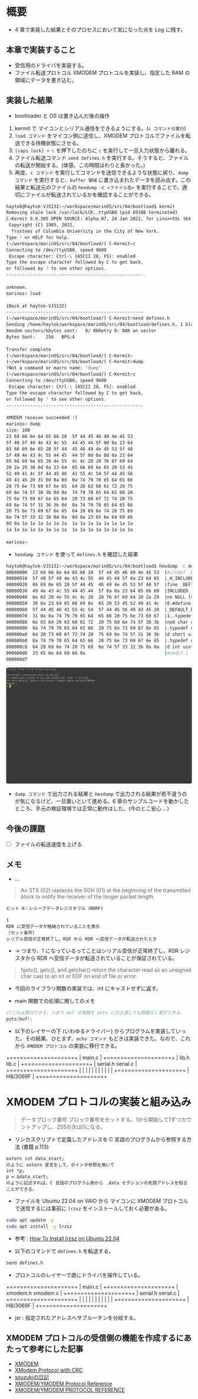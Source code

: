 # 概要

- 4 章で実装した結果とそのプロセスにおいて気になった点を Log に残す。

## 本章で実装すること

- 受信用のドライバを実装する。
- ファイル転送プロトコル XMODEM プロトコルを実装し、指定した RAM の領域にデータを書き込む。

## 実装した結果

- bootloader と OS は書き込んだ後の操作

1. kermit で マイコンとシリアル通信をできるようにする。(`c コマンドの実行`)
2. `load コマンド` をマイコン側に送信し、XMODEM プロトコルでファイルを転送できる待機状態にさせる。
3. `[caps lock] + \` を押下したのちに `c` を実行して一旦入力状態から離れる。
4. ファイル転送コマンド `send defines.h` を実行する。そうすると、ファイルの転送が開始する。(体感、この時間はわりと長かった。)
5. 再度、`c コマンド` を実行してコマンドを送信できるような状態に戻り、`dump コマンド` を実行すると、`buffer 領域` に書き込まれたデータを読み出す。この結果と転送元のファイルの `hexdump -C <ファイル名>` を実行することで、適切にファイルが転送されているかを確認することができる。

```bash
haytok@haytok-VJS132:~/workspace/marinOS/src/04/bootload$ kermit
Removing stale lock /var/lock/LCK..ttyUSB0 (pid 69386 terminated)
C-Kermit 9.0.305 OPEN SOURCE: Alpha.07, 24 Jan 2022, for Linux+SSL (64-bit)
 Copyright (C) 1985, 2022,
  Trustees of Columbia University in the City of New York.
Type ? or HELP for help.
(~/workspace/marinOS/src/04/bootload/) C-Kermit>c
Connecting to /dev/ttyUSB0, speed 9600
 Escape character: Ctrl-\ (ASCII 28, FS): enabled
Type the escape character followed by C to get back,
or followed by ? to see other options.
----------------------------------------------------

unknown.
marinos> load

(Back at haytok-VJS132)
----------------------------------------------------
(~/workspace/marinOS/src/04/bootload/) C-Kermit>send defines.h
Sending /home/haytok/workspace/marinOS/src/04/bootload/defines.h, 1 blocks: Give your local XMODEM receive command now.
Xmodem sectors/kbytes sent:   0/ 0kRetry 0: NAK on sector
Bytes Sent:    256   BPS:4

Transfer complete
(~/workspace/marinOS/src/04/bootload/) C-Kermit>
(~/workspace/marinOS/src/04/bootload/) C-Kermit>dump
?Not a command or macro name: "dump"
(~/workspace/marinOS/src/04/bootload/) C-Kermit>c
Connecting to /dev/ttyUSB0, speed 9600
 Escape character: Ctrl-\ (ASCII 28, FS): enabled
Type the escape character followed by C to get back,
or followed by ? to see other options.
----------------------------------------------------

XMODEM receive succeeded :)
marinos> dump
size: 100
23 69 66 6e 64 65 66 20  5f 44 45 46 49 4e 45 53
5f 48 5f 49 4e 43 4c 55  44 45 44 5f 0d 0a 23 64
65 66 69 6e 65 20 5f 44  45 46 49 4e 45 53 5f 48
5f 49 4e 43 4c 55 44 45  44 5f 0d 0a 0d 0a 23 64
65 66 69 6e 65 20 4e 55  4c 4c 20 28 76 6f 69 64
20 2a 29 30 0d 0a 23 64  65 66 69 6e 65 20 53 45
52 49 41 4c 5f 44 45 46  41 55 4c 54 5f 44 45 56
49 43 45 20 31 0d 0a 0d  0a 74 79 70 65 64 65 66
20 75 6e 73 69 67 6e 65  64 20 63 68 61 72 20 75
69 6e 74 5f 38 3b 0d 0a  74 79 70 65 64 65 66 20
75 6e 73 69 67 6e 65 64  20 73 68 6f 72 74 20 75
69 6e 74 5f 31 36 3b 0d  0a 74 79 70 65 64 65 66
20 75 6e 73 69 67 6e 65  64 20 69 6e 74 20 75 69
6e 74 5f 33 32 3b 0d 0a  0d 0a 23 65 6e 64 69 66
0d 0a 1a 1a 1a 1a 1a 1a  1a 1a 1a 1a 1a 1a 1a 1a
1a 1a 1a 1a 1a 1a 1a 1a  1a 1a 1a 1a 1a 1a 1a 1a

marinos>
```

- `hexdump コマンド` を使って `defines.h` を確認した結果

```bash
haytok@haytok-VJS132:~/workspace/marinOS/src/04/bootload$ hexdump -C defines.h
00000000  23 69 66 6e 64 65 66 20  5f 44 45 46 49 4e 45 53  |#ifndef _DEFINES|
00000010  5f 48 5f 49 4e 43 4c 55  44 45 44 5f 0a 23 64 65  |_H_INCLUDED_.#de|
00000020  66 69 6e 65 20 5f 44 45  46 49 4e 45 53 5f 48 5f  |fine _DEFINES_H_|
00000030  49 4e 43 4c 55 44 45 44  5f 0a 0a 23 64 65 66 69  |INCLUDED_..#defi|
00000040  6e 65 20 4e 55 4c 4c 20  28 76 6f 69 64 20 2a 29  |ne NULL (void *)|
00000050  30 0a 23 64 65 66 69 6e  65 20 53 45 52 49 41 4c  |0.#define SERIAL|
00000060  5f 44 45 46 41 55 4c 54  5f 44 45 56 49 43 45 20  |_DEFAULT_DEVICE |
00000070  31 0a 0a 74 79 70 65 64  65 66 20 75 6e 73 69 67  |1..typedef unsig|
00000080  6e 65 64 20 63 68 61 72  20 75 69 6e 74 5f 38 3b  |ned char uint_8;|
00000090  0a 74 79 70 65 64 65 66  20 75 6e 73 69 67 6e 65  |.typedef unsigne|
000000a0  64 20 73 68 6f 72 74 20  75 69 6e 74 5f 31 36 3b  |d short uint_16;|
000000b0  0a 74 79 70 65 64 65 66  20 75 6e 73 69 67 6e 65  |.typedef unsigne|
000000c0  64 20 69 6e 74 20 75 69  6e 74 5f 33 32 3b 0a 0a  |d int uint_32;..|
000000d0  23 65 6e 64 69 66 0a                              |#endif.|
000000d7
```

![images/xmodem.gif](images/xmodem.gif)

- `dump コマンド` で出力される結果と `hexdump` で出力される結果が若干違うのが気になるけど、一旦置いといて進める。6 章のサンプルコードを動かしたところ、手元の検証環境では正常に動作はした。(今のとこ安心 ...)

## 今後の課題

- [ ] ファイルの転送速度を上げる

## メモ

- ...

> An STX (02) replaces the SOH (01) at the beginning of the transmitted block to notify the receiver of the longer packet length. 

```
ビット 6：レシーブデータレジスタフル（RDRF)

1
RDR に受信データが格納されていることを表示
［セット条件］
シリアル受信が正常終了し、RSR から RDR へ受信データが転送されたとき
```

- -> つまり、1 になっているってことはシリアル受信が正常終了し、RSR レジスタから RDR へ受信データが転送されていることが保証されている。

> fgetc(), getc(), and getchar() return the character read as an unsigned char cast to an int or EOF on end of file or error.

- 今回のライブラリ関数の実装では、int にキャストせずに返す。

- main 関数での処理に関してのメモ

```c
//これは実行できる、つまり buf の変数を puts に引き渡しても問題なく実行できる。
puts(buf);
```

- 以下のレイヤーの下 (いわゆるドライバー) からプログラムを実装していった。その結果、ひとまず、`echo コマンド` もどきは実装できた。なので、これから `XMODEM プロトコル` の実装に移行できる。

+===================+
|       main.c      |
+===================+
|    lib.h lib.c    |
+===================+
| serial.h serial.c |
+===================+
| | | | | | | | | | |
+===================+
|      H8/3069F     |
+===================+

# XMODEM プロトコルの実装と組み込み

> データブロック番号
> ブロック番号をセットする。1から開始して1ずつカウントアップし、255の次は0になる。

- リンカスクリプトで定義したアドレスを C 言語のプログラムから参照する方法 (書籍 p.113)

```
extern int data_start;
のように extern 宣言をして、ポインタ参照を用いて
int *p;
p = &data_start;
のように記述すれば、C 言語のプログラム側から .data セクションの先頭アドレスを知ることができる。
```

- ファイルを Ubuntu 22.04 on VAIO から マイコンに XMODEM プロトコルで送信するには事前に `lrzsz` をインストールしておく必要がある。

```bash
sudo apt update -y
sudo apt install -y lrzsz
```

- 参考 : [How To Install lrzsz on Ubuntu 22.04](https://installati.one/ubuntu/22.04/lrzsz/)

- 以下のコマンドで `defines.h` を転送する。

```bash
send defines.h
```

- プロトコルのレイヤーで直にドライバを操作している。

+===================+
|       main.c      |
+===================+
| xmodem.h xmodem.c |
+===================+
| serial.h serial.c |
+===================+
| | | | | | | | | | |
+===================+
|      H8/3069F     |
+===================+

- jsr : 指定されたアドレスへサブルーチンを分岐する。

## XMODEM プロトコルの受信側の機能を作成するにあたって参考にした記事

- [XMODEM](https://ja.m.wikipedia.org/wiki/XMODEM)
- [XModem Protocol with CRC](https://web.mit.edu/6.115/www/amulet/xmodem.htm)
- [ssuzukiの日記](https://s-suzuki.hatenadiary.org/entry/20150104/1420390724)
- [XMODEM/YMODEM Protocol Reference](https://techheap.packetizer.com/communication/modems/xmodem-ymodem_reference.html)
- [XMODEM/YMODEM PROTOCOL REFERENCE](http://pauillac.inria.fr/~doligez/zmodem/ymodem.txt)
